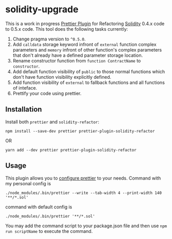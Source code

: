 # solidity-upgrade

This is a work in progress [Prettier Plugin](https://prettier.io/docs/en/plugins.html) for Refactoring [Solidity](https://github.com/ethereum/solidity) 0.4.x code to 0.5.x code.
This tool does the following tasks currently:
1) Change pragma version to `^0.5.0`.
2) Add `calldata` storage keyword infront of `external` function complex parameters and `memory` infront of other function's complex parameters that don't already have a defined parameter storage location.
3) Rename constructor function from `function ContractName` to `constructor`.
4) Add default function visibility of `public` to those normal functions which don't have function visibility explicitly defined.
5) Add function visibility of `external` to fallback functions and all functions of inteface.
6) Prettify your code using prettier.

## Installation 

Install both `prettier` and `solidity-refactor`:

```
npm install --save-dev prettier prettier-plugin-solidity-refactor
```
OR
```
yarn add --dev prettier prettier-plugin-solidity-refactor
```

## Usage

This plugin allows you to [configure prettier](https://prettier.io/docs/en/options.html) to your needs. Command with my personal config is

```
./node_modules/.bin/prettier --write --tab-width 4 --print-width 140 '**/*.sol'
```

command with default config is
```
./node_modules/.bin/prettier '**/*.sol'
```

You may add the command script to your package.json file and then use `npm run scriptName` to execute the command.
